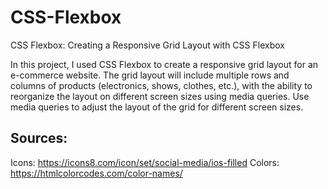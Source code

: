 # CSS-Flexbox
CSS Flexbox: Creating a Responsive Grid Layout with CSS Flexbox

In this project, I used CSS Flexbox to create a responsive grid layout for an e-commerce website. The grid layout will include multiple rows and columns of products (electronics, shows, clothes, etc.), with the ability to reorganize the layout on different screen sizes using media queries. Use media queries to adjust the layout of the grid for different screen sizes.


## Sources:
Icons: https://icons8.com/icon/set/social-media/ios-filled
Colors: https://htmlcolorcodes.com/color-names/